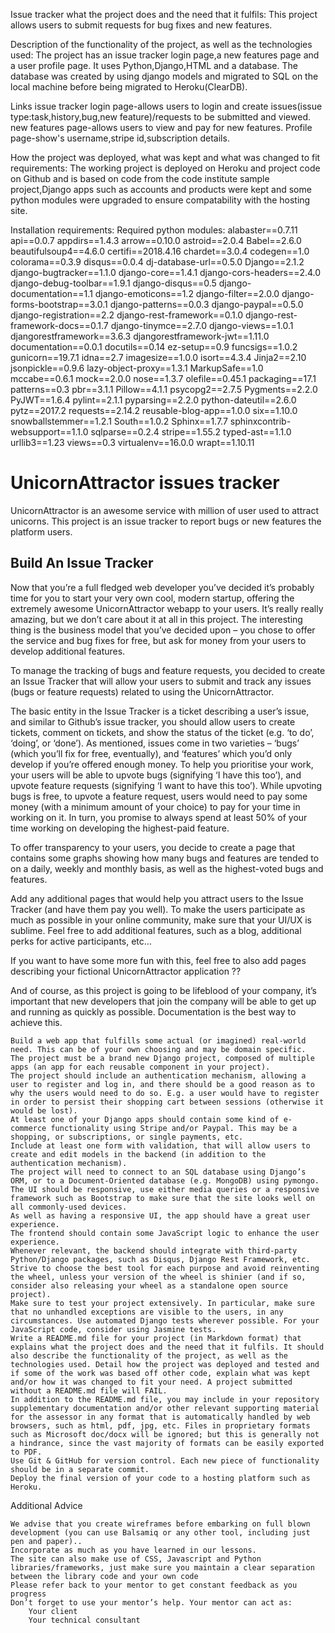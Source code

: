 ﻿Issue tracker
what the project does and the need that it fulfils:
This project allows users to submit requests for bug fixes and new features.

Description of the functionality of the project, as well as the technologies used: 
The project has an issue tracker login page,a new features page and a user profile page.
It uses Python,Django,HTML and a database.
The database was created by using django models and migrated to SQL on the local machine before being migrated to Heroku(ClearDB). 

Links 
issue tracker login page-allows users to login and create issues(issue type:task,history,bug,new feature)/requests to be submitted and viewed.
new features page-allows users to view and pay for new features.
Profile page-show's username,stripe id,subscription details.

How the project was deployed, what was kept and what was changed to fit requirements:
The working project is deployed on Heroku and project code on Github and is based on code from the code institute sample project,Django apps such as accounts and products were kept and some python modules were upgraded to ensure compatability with the hosting site.



Installation requirements:
Required python modules:
alabaster==0.7.11
api==0.0.7
appdirs==1.4.3
arrow==0.10.0
astroid==2.0.4
Babel==2.6.0
beautifulsoup4==4.6.0
certifi==2018.4.16
chardet==3.0.4
codegen==1.0
colorama==0.3.9
disqus==0.0.4
dj-database-url==0.5.0
Django==2.1.2
django-bugtracker==1.1.0
django-core==1.4.1
django-cors-headers==2.4.0
django-debug-toolbar==1.9.1
django-disqus==0.5
django-documentation==1.1
django-emoticons==1.2
django-filter==2.0.0
django-forms-bootstrap==3.0.1
django-patterns==0.0.3
django-paypal==0.5.0
django-registration==2.2
django-rest-framework==0.1.0
django-rest-framework-docs==0.1.7
django-tinymce==2.7.0
django-views==1.0.1
djangorestframework==3.6.3
djangorestframework-jwt==1.11.0
documentation==0.0.1
docutils==0.14
ez-setup==0.9
funcsigs==1.0.2
gunicorn==19.7.1
idna==2.7
imagesize==1.0.0
isort==4.3.4
Jinja2==2.10
jsonpickle==0.9.6
lazy-object-proxy==1.3.1
MarkupSafe==1.0
mccabe==0.6.1
mock==2.0.0
nose==1.3.7
olefile==0.45.1
packaging==17.1
patterns==0.3
pbr==3.1.1
Pillow==4.1.1
psycopg2==2.7.5
Pygments==2.2.0
PyJWT==1.6.4
pylint==2.1.1
pyparsing==2.2.0
python-dateutil==2.6.0
pytz==2017.2
requests==2.14.2
reusable-blog-app==1.0.0
six==1.10.0
snowballstemmer==1.2.1
South==1.0.2
Sphinx==1.7.7
sphinxcontrib-websupport==1.1.0
sqlparse==0.2.4
stripe==1.55.2
typed-ast==1.1.0
urllib3==1.23
views==0.3
virtualenv==16.0.0
wrapt==1.10.11

# UnicornAttractor issues tracker

UnicornAttractor is an awesome service with million of user used to attract unicorns.
This project is an issue tracker to report bugs or new features the platform users. 

## Build An Issue Tracker

Now that you’re a full fledged web developer you’ve decided it’s probably time for you 
to start your very own cool, modern startup, offering the extremely awesome UnicornAttractor
webapp to your users. It’s really really amazing, but we don’t care about it at all in this
project. The interesting thing is the business model that you’ve decided upon – 
you chose to offer the service and bug fixes for free, but ask for money from your users to
develop additional features.

To manage the tracking of bugs and feature requests, you decided to create an Issue Tracker that will allow your users to submit and track any issues (bugs or feature requests) related to using the UnicornAttractor.

The basic entity in the Issue Tracker is a ticket describing a user’s issue, and similar to Github’s issue tracker, you should allow users to create tickets, comment on tickets, and show the status of the ticket (e.g. ‘to do’, ‘doing’, or ‘done’). As mentioned, issues come in two varieties – ‘bugs’ (which you’ll fix for free, eventually), and ‘features’ which you’d only develop if you’re offered enough money. To help you prioritise your work, your users will be able to upvote bugs (signifying ‘I have this too’), and upvote feature requests (signifying ‘I want to have this too’). While upvoting bugs is free, to upvote a feature request, users would need to pay some money (with a minimum amount of your choice) to pay for your time in working on it. In turn, you promise to always spend at least 50% of your time working on developing the highest-paid feature.

To offer transparency to your users, you decide to create a page that contains some graphs showing how many bugs and features are tended to on a daily, weekly and monthly basis, as well as the highest-voted bugs and features.

Add any additional pages that would help you attract users to the Issue Tracker (and have them pay you well). To make the users participate as much as possible in your online community, make sure that your UI/UX is sublime. Feel free to add additional features, such as a blog, additional perks for active participants, etc…

If you want to have some more fun with this, feel free to also add pages describing your fictional UnicornAttractor application ??

And of course, as this project is going to be lifeblood of your company, it’s important that new developers that join the company will be able to get up and running as quickly as possible. Documentation is the best way to achieve this.


    Build a web app that fulfills some actual (or imagined) real-world need. This can be of your own choosing and may be domain specific.
    The project must be a brand new Django project, composed of multiple apps (an app for each reusable component in your project).
    The project should include an authentication mechanism, allowing a user to register and log in, and there should be a good reason as to why the users would need to do so. E.g. a user would have to register in order to persist their shopping cart between sessions (otherwise it would be lost).
    At least one of your Django apps should contain some kind of e-commerce functionality using Stripe and/or Paypal. This may be a shopping, or subscriptions, or single payments, etc.
    Include at least one form with validation, that will allow users to create and edit models in the backend (in addition to the authentication mechanism).
    The project will need to connect to an SQL database using Django’s ORM, or to a Document-Oriented database (e.g. MongoDB) using pymongo.
    The UI should be responsive, use either media queries or a responsive framework such as Bootstrap to make sure that the site looks well on all commonly-used devices.
    As well as having a responsive UI, the app should have a great user experience.
    The frontend should contain some JavaScript logic to enhance the user experience.
    Whenever relevant, the backend should integrate with third-party Python/Django packages, such as Disqus, Django Rest Framework, etc. Strive to choose the best tool for each purpose and avoid reinventing the wheel, unless your version of the wheel is shinier (and if so, consider also releasing your wheel as a standalone open source project).
    Make sure to test your project extensively. In particular, make sure that no unhandled exceptions are visible to the users, in any circumstances. Use automated Django tests wherever possible. For your JavaScript code, consider using Jasmine tests.
    Write a README.md file for your project (in Markdown format) that explains what the project does and the need that it fulfils. It should also describe the functionality of the project, as well as the technologies used. Detail how the project was deployed and tested and if some of the work was based off other code, explain what was kept and/or how it was changed to fit your need. A project submitted without a README.md file will FAIL.
    In addition to the README.md file, you may include in your repository supplementary documentation and/or other relevant supporting material for the assessor in any format that is automatically handled by web browsers, such as html, pdf, jpg, etc. Files in proprietary formats such as Microsoft doc/docx will be ignored; but this is generally not a hindrance, since the vast majority of formats can be easily exported to PDF.
    Use Git & GitHub for version control. Each new piece of functionality should be in a separate commit.
    Deploy the final version of your code to a hosting platform such as Heroku.

Additional Advice

    We advise that you create wireframes before embarking on full blown development (you can use Balsamiq or any other tool, including just pen and paper)..
    Incorporate as much as you have learned in our lessons.
    The site can also make use of CSS, Javascript and Python libraries/frameworks, just make sure you maintain a clear separation between the library code and your own code
    Please refer back to your mentor to get constant feedback as you progress
    Don’t forget to use your mentor’s help. Your mentor can act as:
        Your client
        Your technical consultant
